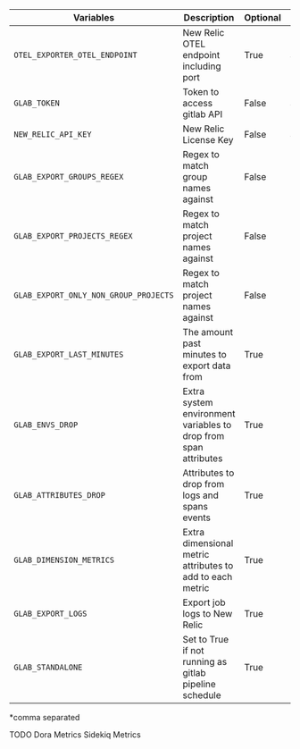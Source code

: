 | Variables | Description | Optional | Values | Default |
| ---       |         --- |       ---| ---    |   ----   |
| `OTEL_EXPORTER_OTEL_ENDPOINT` | New Relic OTEL endpoint including port | True | String | "https://otlp.nr-data.net:4318" |
| `GLAB_TOKEN` | Token to access gitlab API | False | String | Null |
| `NEW_RELIC_API_KEY` | New Relic License Key | False | String | Null |
| `GLAB_EXPORT_GROUPS_REGEX` | Regex to match group names against | False | Boolean | None |
| `GLAB_EXPORT_PROJECTS_REGEX` | Regex to match project names against | False | Boolean | None |
| `GLAB_EXPORT_ONLY_NON_GROUP_PROJECTS` | Regex to match project names against | False | Boolean | None |
| `GLAB_EXPORT_LAST_MINUTES` | The amount past minutes to export data from | True | Integer | 60 |
| `GLAB_ENVS_DROP` | Extra system environment variables to drop from span attributes | True | List* | ["NEW_RELIC_API_KEY","GITLAB_FEATURES","CI_SERVER_TLS_CA_FILE","CI_RUNNER_TAGS","CI_JOB_JWT","CI_JOB_JWT_V1","CI_JOB_JWT_V2","GLAB_TOKEN","GIT_ASKPASS","CI_COMMIT_BEFORE_SHA","CI_BUILD_TOKEN","CI_DEPENDENCY_PROXY_PASSWORD","CI_RUNNER_SHORT_TOKEN","CI_BUILD_BEFORE_SHA","CI_BEFORE_SHA","OTEL_EXPORTER_OTEL_ENDPOINT"] |
| `GLAB_ATTRIBUTES_DROP` | Attributes to drop from logs and spans events | True | List* | [] |
| `GLAB_DIMENSION_METRICS` | Extra dimensional metric attributes to add to each metric | True | List* | ["status","stage","name"] |
| `GLAB_EXPORT_LOGS` | Export job logs to New Relic | True | Boolean | True |
| `GLAB_STANDALONE` | Set to True if not running as gitlab pipeline schedule | True | Boolean | False |

*comma separated


TODO
Dora Metrics
Sidekiq Metrics
